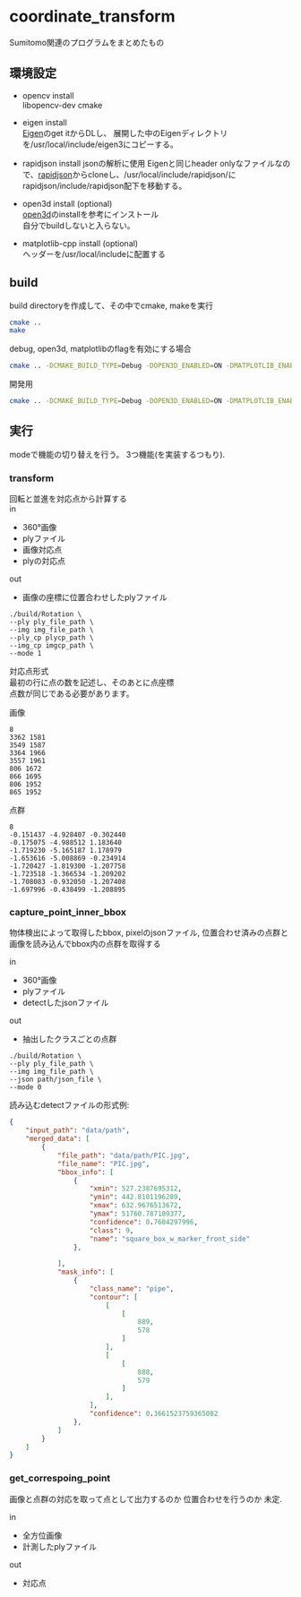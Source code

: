 # coordinate_transform
Sumitomo関連のプログラムをまとめたもの


## 環境設定
- opencv install  
libopencv-dev cmake

- eigen install  
[Eigen](https://eigen.tuxfamily.org/index.php?title=Main_Page)のget itからDLし、 展開した中のEigenディレクトリを/usr/local/include/eigen3にコピーする。

- rapidjson install
jsonの解析に使用
Eigenと同じheader onlyなファイルなので、[rapidjson](https://github.com/Tencent/rapidjson)からcloneし、/usr/local/include/rapidjson/に rapidjson/include/rapidjson配下を移動する。


- open3d install (optional)  
[open3d](http://www.open3d.org/docs/release/getting_started.html)のinstallを参考にインストール  
自分でbuildしないと入らない。

- matplotlib-cpp install (optional)  
ヘッダーを/usr/local/includeに配置する  



## build
build directoryを作成して、その中でcmake, makeを実行  

```bash
cmake ..
make
```

debug, open3d, matplotlibのflagを有効にする場合
```bash
cmake .. -DCMAKE_BUILD_TYPE=Debug -DOPEN3D_ENABLED=ON -DMATPLOTLIB_ENABLED=ON
```

開発用
```bash
cmake .. -DCMAKE_BUILD_TYPE=Debug -DOPEN3D_ENABLED=ON -DMATPLOTLIB_ENABLED=ON -DCMAKE_EXPORT_COMPILE_COMMANDS=1
```

## 実行
modeで機能の切り替えを行う。
3つ機能(を実装するつもり).


### transform
回転と並進を対応点から計算する  
in  
- 360°画像
- plyファイル
- 画像対応点
- plyの対応点

out  
- 画像の座標に位置合わせしたplyファイル

```
./build/Rotation \
--ply ply_file_path \
--img img_file_path \
--ply_cp plycp_path \
--img_cp imgcp_path \
--mode 1
```

対応点形式  
最初の行に点の数を記述し、そのあとに点座標  
点数が同じである必要があります。


画像
```
8
3362 1581
3549 1587
3364 1966
3557 1961
806 1672
866 1695
806 1952
865 1952
```
点群
```
8
-0.151437 -4.928407 -0.302440
-0.175075 -4.988512 1.183640
-1.719230 -5.165187 1.178979
-1.653616 -5.008869 -0.234914
-1.720427 -1.819300 -1.207758
-1.723518 -1.366534 -1.209202
-1.708083 -0.932050 -1.207408
-1.697996 -0.438499 -1.208895
```


### capture_point_inner_bbox
物体検出によって取得したbbox, pixelのjsonファイル, 位置合わせ済みの点群と画像を読み込んでbbox内の点群を取得する

in  
- 360°画像
- plyファイル
- detectしたjsonファイル

out  
- 抽出したクラスごとの点群

```
./build/Rotation \
--ply ply_file_path \
--img img_file_path \
--json path/json_file \
--mode 0
```

読み込むdetectファイルの形式例: 
```json
{
    "input_path": "data/path",
    "merged_data": [
        {
            "file_path": "data/path/PIC.jpg",
            "file_name": "PIC.jpg",
            "bbox_info": [
                {
                    "xmin": 527.2387695312,
                    "ymin": 442.8101196289,
                    "xmax": 632.9676513672,
                    "ymax": 51760.787109377,
                    "confidence": 0.7604297996,
                    "class": 9,
                    "name": "square_box_w_marker_front_side"
                },
 
            ],
            "mask_info": [
                {
                    "class_name": "pipe",
                    "contour": [
                        [
                            [
                                889,
                                578
                            ]
                        ],
                        [
                            [
                                888,
                                579
                            ]
                        ],
                    ],
                    "confidence": 0.3661523759365082
                },
            ]
        }
    ]
}

```



### get_correspoing_point
画像と点群の対応を取って点として出力するのか 位置合わせを行うのか 未定.

in
- 全方位画像
- 計測したplyファイル

out
- 対応点




